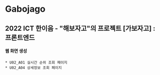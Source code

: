 # Gabojago
2022 ICT 한이음 - "해보자고"의 프로젝트 [가보자고] : 프론트엔드 
---
#### 웹 화면 생성
    * U02_A01 실시간 순위 조회 페이지
    * U02_A04 상세정보 조회 페이지 

